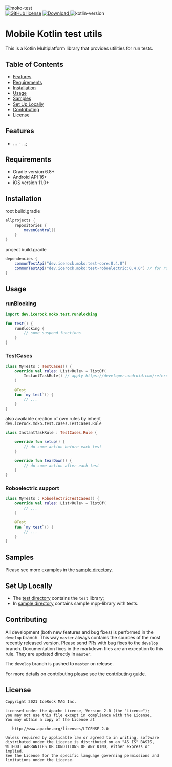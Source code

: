 ![moko-test](img/logo.png)  
[![GitHub license](https://img.shields.io/badge/license-Apache%20License%202.0-blue.svg?style=flat)](http://www.apache.org/licenses/LICENSE-2.0) [![Download](https://img.shields.io/maven-central/v/dev.icerock.moko/test-core) ](https://repo1.maven.org/maven2/dev/icerock/moko/test-core/) ![kotlin-version](https://kotlin-version.aws.icerock.dev/kotlin-version?group=dev.icerock.moko&name=test-core)

# Mobile Kotlin test utils

This is a Kotlin Multiplatform library that provides utilities for run tests.

## Table of Contents

- [Features](#features)
- [Requirements](#requirements)
- [Installation](#installation)
- [Usage](#usage)
- [Samples](#samples)
- [Set Up Locally](#set-up-locally)
- [Contributing](#contributing)
- [License](#license)

## Features

- **...** - ...;

## Requirements

- Gradle version 6.8+
- Android API 16+
- iOS version 11.0+

## Installation

root build.gradle

```groovy
allprojects {
    repositories {
        mavenCentral()
    }
}
```

project build.gradle

```groovy
dependencies {
    commonTestApi("dev.icerock.moko:test-core:0.4.0")
    commonTestApi("dev.icerock.moko:test-roboelectric:0.4.0") // for roboelectric tests support
}
```

## Usage

### runBlocking

```kotlin
import dev.icerock.moko.test.runBlocking

fun test() {
    runBlocking {
        // some suspend functions
    }
}
```

### TestCases

```kotlin
class MyTests : TestCases() {
    override val rules: List<Rule> = listOf(
        InstantTaskRule() // apply https://developer.android.com/reference/android/arch/core/executor/testing/InstantTaskExecutorRule for android
    )

    @Test
    fun `my test`() {
        // ...
    }
}
```

also available creation of own rules by inherit `dev.icerock.moko.test.cases.TestCases.Rule`

```kotlin
class InstantTaskRule : TestCases.Rule {

    override fun setup() {
        // do some action before each test
    }

    override fun tearDown() {
        // do some action after each test
    }
}
```

### Roboelectric support

```kotlin
class MyTests : RoboelectricTestCases() {
    override val rules: List<Rule> = listOf(
        // ...
    )

    @Test
    fun `my test`() {
        // ...
    }
}
```

## Samples

Please see more examples in the [sample directory](sample).

## Set Up Locally

- The [test directory](test) contains the `test` library;
- In [sample directory](sample) contains sample mpp-library with tests.

## Contributing

All development (both new features and bug fixes) is performed in the `develop` branch. This
way `master` always contains the sources of the most recently released version. Please send PRs with
bug fixes to the `develop` branch. Documentation fixes in the markdown files are an exception to
this rule. They are updated directly in `master`.

The `develop` branch is pushed to `master` on release.

For more details on contributing please see the [contributing guide](CONTRIBUTING.md).

## License

    Copyright 2021 IceRock MAG Inc.
    
    Licensed under the Apache License, Version 2.0 (the "License");
    you may not use this file except in compliance with the License.
    You may obtain a copy of the License at
    
       http://www.apache.org/licenses/LICENSE-2.0
    
    Unless required by applicable law or agreed to in writing, software
    distributed under the License is distributed on an "AS IS" BASIS,
    WITHOUT WARRANTIES OR CONDITIONS OF ANY KIND, either express or implied.
    See the License for the specific language governing permissions and
    limitations under the License.
